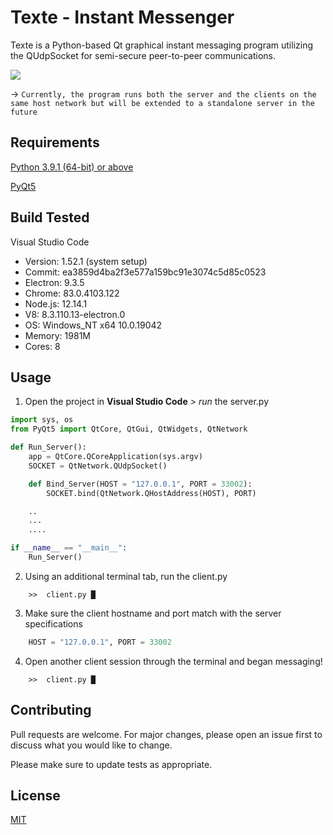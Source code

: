 # Texte - Instant Messenger

Texte is a Python-based Qt graphical instant messaging program utilizing the QUdpSocket for semi-secure peer-to-peer communications. 

![](https://github.com/sabneet95/Texte-Messenger/blob/master/messaging.png)

→ `Currently, the program runs both the server and the clients on the same host network but will be extended to a standalone server in the future`

## Requirements

[Python 3.9.1 (64-bit) or above](https://www.python.org/downloads/)

[PyQt5](https://www.riverbankcomputing.com/software/pyqt/download)

## Build Tested

Visual Studio Code
* Version: 1.52.1 (system setup)
* Commit: ea3859d4ba2f3e577a159bc91e3074c5d85c0523
* Electron: 9.3.5
* Chrome: 83.0.4103.122
* Node.js: 12.14.1
* V8: 8.3.110.13-electron.0
* OS: Windows_NT x64 10.0.19042
* Memory: 1981M
* Cores: 8

## Usage

1)	Open the project in **Visual Studio Code** > _run_ the server.py

```python
import sys, os
from PyQt5 import QtCore, QtGui, QtWidgets, QtNetwork

def Run_Server():
    app = QtCore.QCoreApplication(sys.argv)
    SOCKET = QtNetwork.QUdpSocket()

    def Bind_Server(HOST = "127.0.0.1", PORT = 33002):
        SOCKET.bind(QtNetwork.QHostAddress(HOST), PORT)

    ..
    ...
    ....

if __name__ == "__main__":
    Run_Server()
```

2)	Using an additional terminal tab, run the client.py

```
    >>  client.py █
```

3)	Make sure the client hostname and port match with the server specifications

```python
    HOST = "127.0.0.1", PORT = 33002
```

4)	Open another client session through the terminal and began messaging!

```
    >>  client.py █
```

## Contributing

Pull requests are welcome. For major changes, please open an issue first to discuss what you would like to change.

Please make sure to update tests as appropriate.


## License
[MIT](https://choosealicense.com/licenses/mit/)
